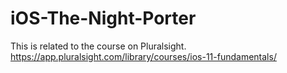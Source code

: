 # iOS-The-Night-Porter
This is related to the course on Pluralsight. https://app.pluralsight.com/library/courses/ios-11-fundamentals/

